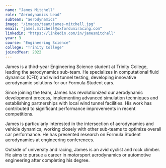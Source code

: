 ```yaml
---
name: "James Mitchell"
role: "Aerodynamics Lead"
subteam: "aerodynamics"
image: "/images/team/james-mitchell.jpg"
email: "james.mitchell@oxforduniracing.com"
linkedin: "https://linkedin.com/in/jamesmitchell"
year: 3
course: "Engineering Science"
college: "Trinity College"
joinedYear: 2022
---
```


James is a third-year Engineering Science student at Trinity College, leading the aerodynamics sub-team. He specializes in computational fluid dynamics (CFD) and wind tunnel testing, developing innovative aerodynamic solutions for our Formula Student cars.

Since joining the team, James has revolutionized our aerodynamic development process, implementing advanced simulation techniques and establishing partnerships with local wind tunnel facilities. His work has contributed to significant performance improvements in recent competitions.

James is particularly interested in the intersection of aerodynamics and vehicle dynamics, working closely with other sub-teams to optimize overall car performance. He has presented research on Formula Student aerodynamics at engineering conferences.

Outside of university and racing, James is an avid cyclist and rock climber. He aims to pursue a career in motorsport aerodynamics or automotive engineering after completing his degree.
